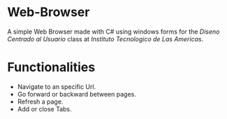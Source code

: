 # Web-Browser
A simple Web Browser made with C# using windows forms for the *Diseno Centrado al Usuario* class at *Instituto Tecnologico de Las Americas*.

# Functionalities
* Navigate to an specific Url.
* Go forward or backward between pages.
* Refresh a page.
* Add or close Tabs.

